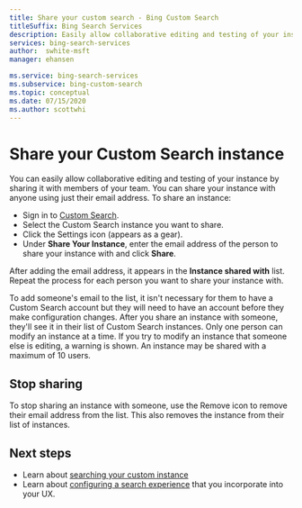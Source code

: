 ```yaml
---
title: Share your custom search - Bing Custom Search
titleSuffix: Bing Search Services
description: Easily allow collaborative editing and testing of your instance by sharing it with members of your team.
services: bing-search-services
author:  swhite-msft
manager: ehansen

ms.service: bing-search-services
ms.subservice: bing-custom-search
ms.topic: conceptual
ms.date: 07/15/2020
ms.author: scottwhi
---
```

# Share your Custom Search instance

You can easily allow collaborative editing and testing of your instance by sharing it with members of your team. You can share your instance with anyone using just their email address. To share an instance:

- Sign in to [Custom Search](https://customsearch.ai).
- Select the Custom Search instance you want to share.
- Click the Settings icon (appears as a gear).
- Under **Share Your Instance**, enter the email address of the person to share your instance with and click **Share**.

After adding the email address, it appears in the **Instance shared with** list. Repeat the process for each person you want to share your instance with.

To add someone's email to the list, it isn't necessary for them to have a Custom Search account but they will need to have an account before they make configuration changes. After you share an instance with someone, they'll see it in their list of Custom Search instances. Only one person can modify an instance at a time. If you try to modify an instance that someone else is editing, a warning is shown. An instance may be shared with a maximum of 10 users.

## Stop sharing

To stop sharing an instance with someone, use the Remove icon to remove their email address from the list. This also removes the instance from their list of instances.

## Next steps

- Learn about [searching your custom instance](search-your-custom-view.md)
- Learn about [configuring a search experience](hosted-ui.md) that you incorporate into your UX.
